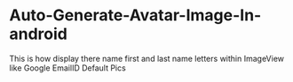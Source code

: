 # Auto-Generate-Avatar-Image-In-android
This is how display there name first and last name letters within ImageView like Google EmailID Default Pics
